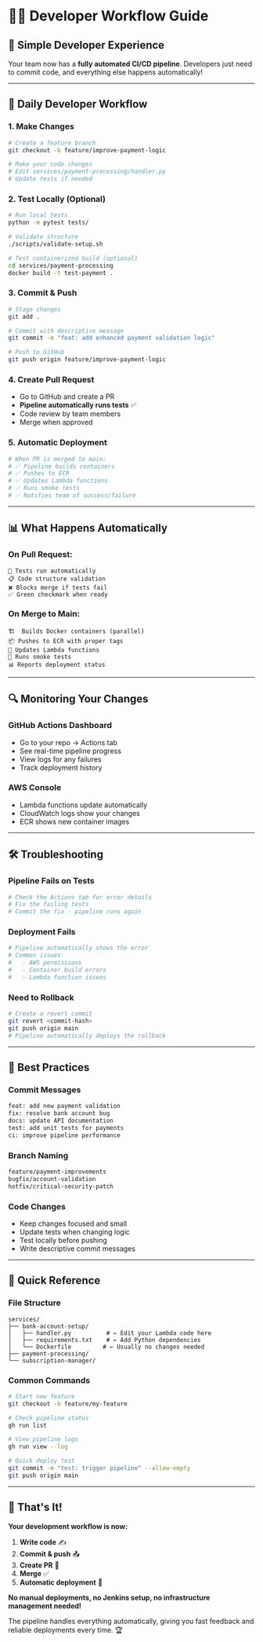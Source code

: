 # 👨‍💻 Developer Workflow Guide

## 🎯 **Simple Developer Experience**

Your team now has a **fully automated CI/CD pipeline**. Developers just need to commit code, and everything else happens automatically!

---

## 🚀 **Daily Developer Workflow**

### **1. Make Changes**
```bash
# Create a feature branch
git checkout -b feature/improve-payment-logic

# Make your code changes
# Edit services/payment-processing/handler.py
# Update tests if needed
```

### **2. Test Locally (Optional)**
```bash
# Run local tests
python -m pytest tests/

# Validate structure
./scripts/validate-setup.sh

# Test containerized build (optional)
cd services/payment-processing
docker build -t test-payment .
```

### **3. Commit & Push**
```bash
# Stage changes
git add .

# Commit with descriptive message
git commit -m "feat: add enhanced payment validation logic"

# Push to GitHub
git push origin feature/improve-payment-logic
```

### **4. Create Pull Request**
- Go to GitHub and create a PR
- **Pipeline automatically runs tests** ✅
- Code review by team members
- Merge when approved

### **5. Automatic Deployment**
```bash
# When PR is merged to main:
# ✅ Pipeline builds containers
# ✅ Pushes to ECR
# ✅ Updates Lambda functions
# ✅ Runs smoke tests
# ✅ Notifies team of success/failure
```

---

## 📊 **What Happens Automatically**

### **On Pull Request:**
```
🧪 Tests run automatically
📋 Code structure validation
❌ Blocks merge if tests fail
✅ Green checkmark when ready
```

### **On Merge to Main:**
```
🏗️  Builds Docker containers (parallel)
📦 Pushes to ECR with proper tags
🚀 Updates Lambda functions
🧪 Runs smoke tests
📊 Reports deployment status
```

---

## 🔍 **Monitoring Your Changes**

### **GitHub Actions Dashboard**
- Go to your repo → Actions tab
- See real-time pipeline progress
- View logs for any failures
- Track deployment history

### **AWS Console**
- Lambda functions update automatically
- CloudWatch logs show your changes
- ECR shows new container images

---

## 🛠️ **Troubleshooting**

### **Pipeline Fails on Tests**
```bash
# Check the Actions tab for error details
# Fix the failing tests
# Commit the fix - pipeline runs again
```

### **Deployment Fails**
```bash
# Pipeline automatically shows the error
# Common issues:
#   - AWS permissions
#   - Container build errors
#   - Lambda function issues
```

### **Need to Rollback**
```bash
# Create a revert commit
git revert <commit-hash>
git push origin main
# Pipeline automatically deploys the rollback
```

---

## 📝 **Best Practices**

### **Commit Messages**
```bash
feat: add new payment validation
fix: resolve bank account bug  
docs: update API documentation
test: add unit tests for payments
ci: improve pipeline performance
```

### **Branch Naming**
```bash
feature/payment-improvements
bugfix/account-validation
hotfix/critical-security-patch
```

### **Code Changes**
- Keep changes focused and small
- Update tests when changing logic
- Test locally before pushing
- Write descriptive commit messages

---

## 🎯 **Quick Reference**

### **File Structure**
```
services/
├── bank-account-setup/
│   ├── handler.py          # ← Edit your Lambda code here
│   ├── requirements.txt    # ← Add Python dependencies
│   └── Dockerfile         # ← Usually no changes needed
├── payment-processing/
└── subscription-manager/
```

### **Common Commands**
```bash
# Start new feature
git checkout -b feature/my-feature

# Check pipeline status
gh run list

# View pipeline logs
gh run view --log

# Quick deploy test
git commit -m "test: trigger pipeline" --allow-empty
git push origin main
```

---

## 🎉 **That's It!**

**Your development workflow is now:**

1. **Write code** ✍️
2. **Commit & push** 📤  
3. **Create PR** 🔄
4. **Merge** ✅
5. **Automatic deployment** 🚀

**No manual deployments, no Jenkins setup, no infrastructure management needed!**

The pipeline handles everything automatically, giving you fast feedback and reliable deployments every time. 🏆